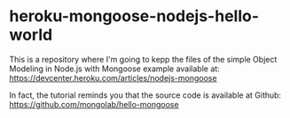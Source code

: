 heroku-mongoose-nodejs-hello-world
==================================

This is a repository where I'm going to kepp the files of the simple Object Modeling in Node.js with Mongoose example available at: https://devcenter.heroku.com/articles/nodejs-mongoose

In fact, the tutorial reminds you that the source code is available at Github: https://github.com/mongolab/hello-mongoose
